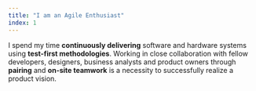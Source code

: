```yaml
---
title: "I am an Agile Enthusiast"
index: 1
---
```


I spend my time **continuously delivering** software and hardware systems using
**test-first methodologies**. Working in close collaboration with fellow
developers, designers, business analysts and product owners through **pairing** and
**on-site teamwork** is a necessity to successfully realize a product vision.
